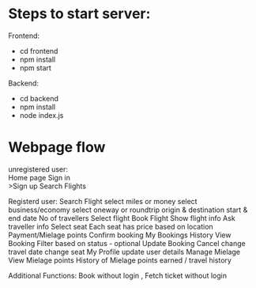 # Steps to start server:

Frontend:

- cd frontend
- npm install
- npm start

Backend:

- cd backend
- npm install
- node index.js

# Webpage flow
unregistered user:  
    Home page 
    Sign in  
    >Sign up 
    Search Flights 

Registerd user: 
    Search Flight
        select miles or money
        select business/economy
        select oneway or roundtrip
        origin & destination
        start & end date
        No of travellers
    Select flight
    Book Flight
        Show flight info
        Ask traveller info
        Select seat
            Each seat has price based on location
        Payment/Mielage points
        Confirm booking
    My Bookings
        History
        View Booking
        Filter based on status - optional
        Update Booking 
            Cancel
            change travel date
            change seat
    My Profile
        update user details
    Manage Mielage
        View Mielage points 
        History of Mielage points earned / travel history

Additional Functions:
    Book without login , Fetch ticket without login
